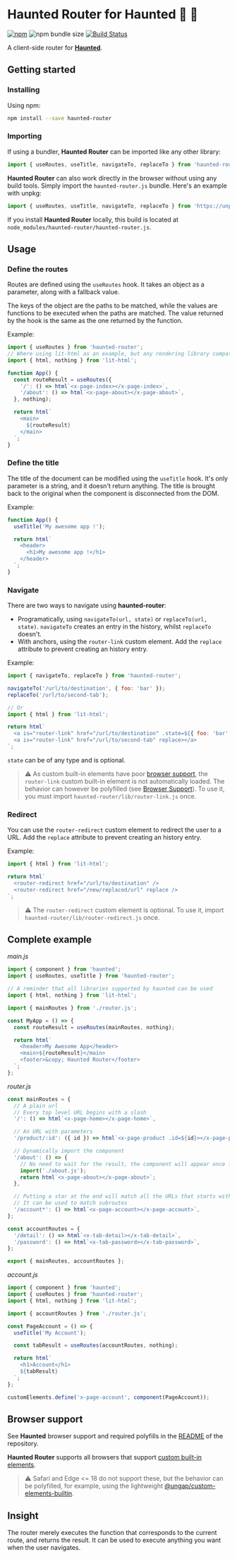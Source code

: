 # Haunted Router for Haunted 🦇 🎃

[![npm](https://img.shields.io/npm/v/haunted-router)](https://npm.im/haunted-router)
![npm bundle size](https://img.shields.io/bundlephobia/minzip/haunted-router)
[![Build Status](https://travis-ci.org/Gladear/haunted-router.svg?branch=master)](https://travis-ci.org/Gladear/haunted-router)

A client-side router for [**Haunted**](https://github.com/matthewp/haunted).

## Getting started

### Installing

Using npm:
```bash
npm install --save haunted-router
```

### Importing

If using a bundler, **Haunted Router** can be imported like any other library:
```javascript
import { useRoutes, useTitle, navigateTo, replaceTo } from 'haunted-router';
```

**Haunted Router** can also work directly in the browser without using any build tools. Simply import the `haunted-router.js` bundle. Here's an example with unpkg:
```javascript
import { useRoutes, useTitle, navigateTo, replaceTo } from 'https://unpkg.com/haunted-router/haunted-router.js';
```

If you install **Haunted Router** locally, this build is located at `node_modules/haunted-router/haunted-router.js`.

## Usage

### Define the routes

Routes are defined using the `useRoutes` hook.
It takes an object as a parameter, along with a fallback value.

The keys of the object are the paths to be matched, while the values are functions to be executed when the paths are matched.
The value returned by the hook is the same as the one returned by the function.

Example:
```javascript
import { useRoutes } from 'haunted-router';
// Where using lit-html as an example, but any rendering library compatible with haunted will do
import { html, nothing } from 'lit-html';

function App() {
  const routeResult = useRoutes({
    '/': () => html`<x-page-index></x-page-index>`,
    '/about': () => html`<x-page-about></x-page-about>`,
  }, nothing);

  return html`
    <main>
      ${routeResult}
    </main>
  `;
}
```

### Define the title

The title of the document can be modified using the `useTitle` hook.
It's only parameter is a string, and it doesn't return anything.
The title is brought back to the original when the component is disconnected from the DOM.

Example:
```javascript
function App() {
  useTitle('My awesome app !');

  return html`
    <header>
      <h1>My awesome app !</h1>
    </header>
  `;
}
```

### Navigate

There are two ways to navigate using **haunted-router**:
- Programatically, using `navigateTo(url, state)` or `replaceTo(url, state)`. `navigateTo` creates an entry in the history, whilst `replaceTo` doesn't.
- With anchors, using the `router-link` custom element. Add the `replace` attribute to prevent creating an history entry.

Example:
```javascript
import { navigateTo, replaceTo } from 'haunted-router';

navigateTo('/url/to/destination', { foo: 'bar' });
replaceTo('/url/to/second-tab');

// Or
import { html } from 'lit-html';

return html`
  <a is="router-link" href="/url/to/destination" .state=${{ foo: 'bar' }}></a>
  <a is="router-link" href="/url/to/second-tab" replace></a>
`;
```
`state` can be of any type and is optional.

> ⚠️ As custom built-in elements have poor [browser support](https://caniuse.com/#feat=mdn-api_customelementregistry_builtin), the `router-link` custom built-in element is not automatically loaded. The behavior can however be polyfilled (see [Browser Support](#browser-support)). To use it, you must import `haunted-router/lib/router-link.js` once.

### Redirect

You can use the `router-redirect` custom element to redirect the user to a URL.
Add the `replace` attribute to prevent creating an history entry.

Example:
```javascript
import { html } from 'lit-html';

return html`
  <router-redirect href="/url/to/destination" />
  <router-redirect href="/new/replaced/url" replace />
`;
```

> ⚠️ The `router-redirect` custom element is optional. To use it, import `haunted-router/lib/router-redirect.js` once.

## Complete example

_main.js_
```javascript
import { component } from 'haunted';
import { useRoutes, useTitle } from 'haunted-router';

// A reminder that all libraries supported by haunted can be used
import { html, nothing } from 'lit-html';

import { mainRoutes } from './router.js';

const MyApp = () => {
  const routeResult = useRoutes(mainRoutes, nothing);

  return html`
    <header>My Awesome App</header>
    <main>${routeResult}</main>
    <footer>&copy; Haunted Router</footer>
  `;
};
```

_router.js_
```javascript
const mainRoutes = {
  // A plain url
  // Every top level URL begins with a slash
  '/': () => html`<x-page-home></x-page-home>`,

  // An URL with parameters
  '/product/:id': ({ id }) => html`<x-page-product .id=${id}></x-page-product>`,

  // Dynamically import the component
  '/about': () => {
    // No need to wait for the result, the component will appear once loaded
    import('./about.js');
    return html`<x-page-about></x-page-about>`;
  },

  // Putting a star at the end will match all the URLs that starts with the string
  // It can be used to match subroutes
  '/account*': () => html`<x-page-account></x-page-account>`,
};

const accountRoutes = {
  '/detail': () => html`<x-tab-detail></x-tab-detail>`,
  '/password': () => html`<x-tab-password></x-tab-password>`,
};

export { mainRoutes, accountRoutes };
```

_account.js_
```javascript
import { component } from 'haunted';
import { useRoutes } from 'haunted-router';
import { html, nothing } from 'lit-html';

import { accountRoutes } from './router.js';

const PageAccount = () => {
  useTitle('My Account');

  const tabResult = useRoutes(accountRoutes, nothing);

  return html`
    <h1>Account</h1>
    ${tabResult}
  `;
};

customElements.define('x-page-account', component(PageAccount));
```

## Browser support

See **Haunted** browser support and required polyfills in the [README](https://github.com/matthewp/haunted#use) of the repository.

**Haunted Router** supports all browsers that support [custom built-in elements](https://developer.mozilla.org/en-US/docs/Web/API/CustomElementRegistry#Browser_compatibility).
> ⚠️ Safari and Edge <= 18 do not support these, but the behavior can be polyfilled, for example, using the lightweight [@ungap/custom-elements-builtin](https://github.com/ungap/custom-elements-builtin).

## Insight
The router merely executes the function that corresponds to the current route, and returns the result.
It can be used to execute anything you want when the user navigates.
